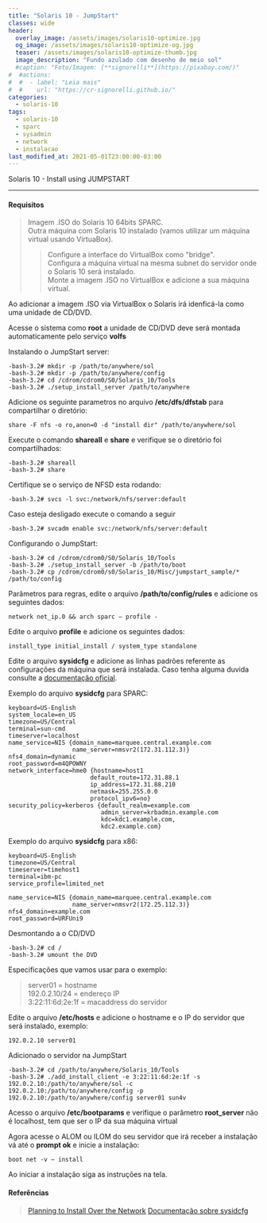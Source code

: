 ```yaml
---
title: "Solaris 10 - JumpStart"
classes: wide
header:
  overlay_image: /assets/images/solaris10-optimize.jpg
  og_image: /assets/images/solaris10-optimize-og.jpg
  teaser: /assets/images/solaris10-optimize-thumb.jpg
  image_description: "Fundo azulado com desenho de meio sol"
  #caption: "Foto/Imagem: [**signorelli**](https://pixabay.com/)"
#  #actions:
#  #  - label: "Leia mais"
#  #    url: "https://cr-signorelli.github.io/"
categories:
  - solaris-10
tags:
  - solaris-10
  - sparc
  - sysadmin
  - network
  - instalacao
last_modified_at: 2021-05-01T23:00:00-03:00
---
```


Solaris 10 - Install using JUMPSTART

---

#### Requisitos

> Imagem .ISO do Solaris 10 64bits SPARC.  
> Outra máquina com Solaris 10 instalado (vamos utilizar um máquina virtual usando VirtuaBox).  
>> Configure a interface do VirtualBox como "bridge".  
>> Configura a máquina virtual na mesma subnet do servidor onde o Solaris 10 será instalado.  
>> Monte a imagem .ISO no VirtualBox e adicione a sua máquina virtual.  

Ao adicionar a imagem .ISO via VirtualBox o Solaris irá idenficá-la como uma unidade de CD/DVD.

Acesse o sistema como **root** a unidade de CD/DVD deve será montada automaticamente pelo serviço **volfs**

Instalando o JumpStart server:

```console
-bash-3.2# mkdir -p /path/to/anywhere/sol
-bash-3.2# mkdir -p /path/to/anywhere/config
-bash-3.2# cd /cdrom/cdrom0/S0/Solaris_10/Tools
-bash-3.2# ./setup_install_server /path/to/anywhere
```

Adicione os seguinte parametros no arquivo **/etc/dfs/dfstab** para compartilhar o diretório:

```console
share -F nfs -o ro,anon=0 -d "install dir" /path/to/anywhere/sol
```

Execute o comando **shareall** e  **share** e verifique se o diretório foi compartilhados:

```console
-bash-3.2# shareall
-bash-3.2# share
```

Certifique se o serviço de NFSD esta rodando:

```console
-bash-3.2# svcs -l svc:/network/nfs/server:default
```

Caso esteja desligado execute o comando a seguir

```console
-bash-3.2# svcadm enable svc:/network/nfs/server:default
```

Configurando o JumpStart:

```console
-bash-3.2# cd /cdrom/cdrom0/S0/Solaris_10/Tools
-bash-3.2# ./setup_install_server -b /path/to/boot
-bash-3.2# cp /cdrom/cdrom0/s0/Solaris_10/Misc/jumpstart_sample/* /path/to/config
```

Parâmetros para regras, edite o arquivo **/path/to/config/rules** e adicione os seguintes dados:

```console
network net_ip.0 && arch sparc – profile -
```

Edite o arquivo **profile** e adicione os seguintes dados:

```console
install_type initial_install / system_type standalone
```

Edite o arquivo **sysidcfg** e adicione as linhas padrões referente as configurações da máquina que será instalada. Caso tenha alguma duvida consulte a [documentação oficial](https://docs.oracle.com/cd/E26505_01/html/E28037/preconsysid-55534.html). 

Exemplo do arquivo **sysidcfg** para SPARC:

```console
keyboard=US-English
system_locale=en_US
timezone=US/Central
terminal=sun-cmd
timeserver=localhost
name_service=NIS {domain_name=marquee.central.example.com
                  name_server=nmsvr2(172.31.112.3)}
nfs4_domain=dynamic
root_password=m4QPOWNY
network_interface=hme0 {hostname=host1 
                       default_route=172.31.88.1 
                       ip_address=172.31.88.210 
                       netmask=255.255.0.0 
                       protocol_ipv6=no}
security_policy=kerberos {default_realm=example.com 
                          admin_server=krbadmin.example.com 
                          kdc=kdc1.example.com, 
                          kdc2.example.com}
```

Exemplo do arquivo **sysidcfg** para x86:

```console
keyboard=US-English
timezone=US/Central
timeserver=timehost1
terminal=ibm-pc
service_profile=limited_net

name_service=NIS {domain_name=marquee.central.example.com
                  name_server=nmsvr2(172.25.112.3)}
nfs4_domain=example.com
root_password=URFUni9
```

Desmontando a o CD/DVD

```console
-bash-3.2# cd /
-bash-3.2# umount the DVD
```

Especificações que vamos usar para o exemplo:

> server01 = hostname  
> 192.0.2.10/24 = endereço IP  
> 3:22:11:6d:2e:1f = macaddress do servidor  

Edite o arquivo **/etc/hosts** e adicione o hostname e o IP do servidor que será instalado, exemplo:

```console
192.0.2.10 server01
```

Adicionado o servidor na JumpStart
```console
-bash-3.2# cd /path/to/anywhere/Solaris_10/Tools
-bash-3.2# ./add_install_client -e 3:22:11:6d:2e:1f -s 192.0.2.10:/path/to/anywhere/sol -c 192.0.2.10:/path/to/anywhere/config -p 192.0.2.10:/path/to/anywhere/config server01 sun4v
```

Acesso o arquivo **/etc/bootparams** e verifique o parâmetro **root_server** não é localhost, tem que ser o IP da sua máquina virtual

Agora acesse o ALOM ou ILOM do seu servidor que irá receber a instalação vá até o **prompt ok** e inicie a instalação:

```console
boot net -v – install
```

Ao iniciar a instalação siga as instruções na tela.

#### Referências

> [Planning to Install Over the Network](https://docs.oracle.com/cd/E26505_01/html/E28037/ejusv.html#scrolltoc)
> [Documentação sobre sysidcfg](https://docs.oracle.com/cd/E26505_01/html/E28037/preconsysid-55534.html)  
